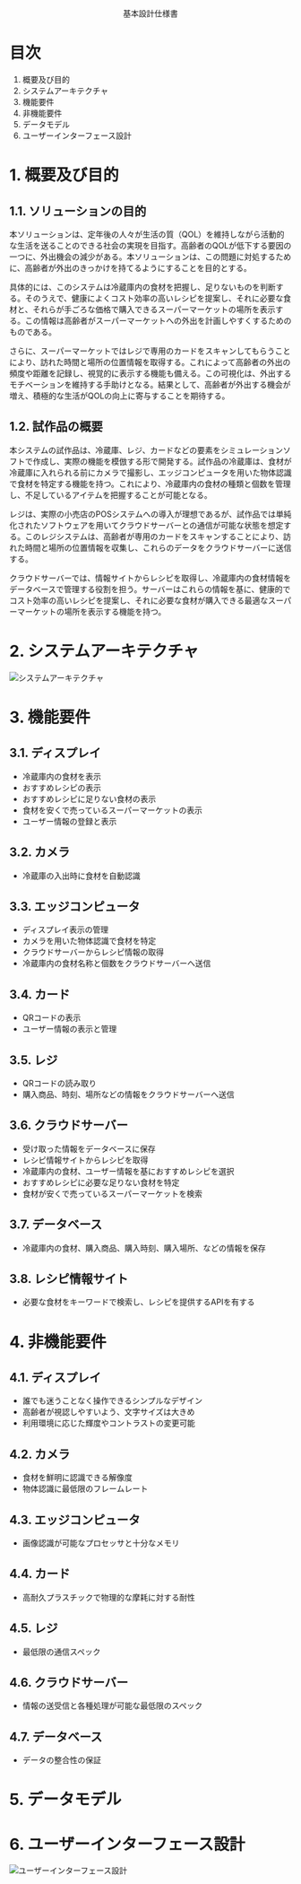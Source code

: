 <div style="text-align: center;">
基本設計仕様書
</div>


<div style="page-break-before:always"></div>

# 目次
1. 概要及び目的
2. システムアーキテクチャ
3. 機能要件
4. 非機能要件
5. データモデル
6. ユーザーインターフェース設計

<div style="page-break-before:always"></div>

# 1. 概要及び目的
## 1.1. ソリューションの目的
本ソリューションは、定年後の人々が生活の質（QOL）を維持しながら活動的な生活を送ることのできる社会の実現を目指す。高齢者のQOLが低下する要因の一つに、外出機会の減少がある。本ソリューションは、この問題に対処するために、高齢者が外出のきっかけを持てるようにすることを目的とする。

具体的には、このシステムは冷蔵庫内の食材を把握し、足りないものを判断する。そのうえで、健康によくコスト効率の高いレシピを提案し、それに必要な食材と、それらが手ごろな価格で購入できるスーパーマーケットの場所を表示する。この情報は高齢者がスーパーマーケットへの外出を計画しやすくするためのものである。

さらに、スーパーマーケットではレジで専用のカードをスキャンしてもらうことにより、訪れた時間と場所の位置情報を取得する。これによって高齢者の外出の頻度や距離を記録し、視覚的に表示する機能も備える。この可視化は、外出するモチベーションを維持する手助けとなる。結果として、高齢者が外出する機会が増え、積極的な生活がQOLの向上に寄与することを期待する。

## 1.2. 試作品の概要
本システムの試作品は、冷蔵庫、レジ、カードなどの要素をシミュレーションソフトで作成し、実際の機能を模倣する形で開発する。試作品の冷蔵庫は、食材が冷蔵庫に入れられる前にカメラで撮影し、エッジコンピュータを用いた物体認識で食材を特定する機能を持つ。これにより、冷蔵庫内の食材の種類と個数を管理し、不足しているアイテムを把握することが可能となる。

レジは、実際の小売店のPOSシステムへの導入が理想であるが、試作品では単純化されたソフトウェアを用いてクラウドサーバーとの通信が可能な状態を想定する。このレジシステムは、高齢者が専用のカードをスキャンすることにより、訪れた時間と場所の位置情報を収集し、これらのデータをクラウドサーバーに送信する。

クラウドサーバーでは、情報サイトからレシピを取得し、冷蔵庫内の食材情報をデータベースで管理する役割を担う。サーバーはこれらの情報を基に、健康的でコスト効率の高いレシピを提案し、それに必要な食材が購入できる最適なスーパーマーケットの場所を表示する機能を持つ。

# 2. システムアーキテクチャ
![システムアーキテクチャ](../img/system_architecture.drawio.png)
# 3. 機能要件
## 3.1. ディスプレイ
- 冷蔵庫内の食材を表示
- おすすめレシピの表示
- おすすめレシピに足りない食材の表示
- 食材を安くで売っているスーパーマーケットの表示
- ユーザー情報の登録と表示
## 3.2. カメラ
- 冷蔵庫の入出時に食材を自動認識
## 3.3. エッジコンピュータ
- ディスプレイ表示の管理
- カメラを用いた物体認識で食材を特定
- クラウドサーバーからレシピ情報の取得
- 冷蔵庫内の食材名称と個数をクラウドサーバーへ送信
## 3.4. カード
- QRコードの表示
- ユーザー情報の表示と管理
## 3.5. レジ
- QRコードの読み取り
- 購入商品、時刻、場所などの情報をクラウドサーバーへ送信
## 3.6. クラウドサーバー
- 受け取った情報をデータベースに保存
- レシピ情報サイトからレシピを取得
- 冷蔵庫内の食材、ユーザー情報を基におすすめレシピを選択
- おすすめレシピに必要な足りない食材を特定
- 食材が安くで売っているスーパーマーケットを検索
## 3.7. データベース
- 冷蔵庫内の食材、購入商品、購入時刻、購入場所、などの情報を保存
## 3.8. レシピ情報サイト
- 必要な食材をキーワードで検索し、レシピを提供するAPIを有する
# 4. 非機能要件
## 4.1. ディスプレイ
- 誰でも迷うことなく操作できるシンプルなデザイン
- 高齢者が視認しやすいよう、文字サイズは大きめ
- 利用環境に応じた輝度やコントラストの変更可能
## 4.2. カメラ
- 食材を鮮明に認識できる解像度
- 物体認識に最低限のフレームレート
## 4.3. エッジコンピュータ
- 画像認識が可能なプロセッサと十分なメモリ
## 4.4. カード
- 高耐久プラスチックで物理的な摩耗に対する耐性
## 4.5. レジ
- 最低限の通信スペック
## 4.6. クラウドサーバー
- 情報の送受信と各種処理が可能な最低限のスペック
## 4.7. データベース
- データの整合性の保証
# 5. データモデル
# 6. ユーザーインターフェース設計
![ユーザーインターフェース設計](../img/UI_design.jpg)
